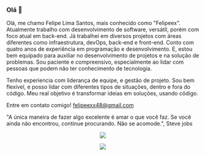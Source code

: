 ### Olá 👋

Olá, me chamo Felipe Lima Santos, mais conhecido como "Felipeex". Atualmente trabalho com desenvolvimento de software, versátil, porém com foco atual em back-end. Já trabalhei em diversos projetos com áreas diferentes como infraestrutura, devOps, back-end e front-end. Conto com quatro anos de experiência em programação e desenvolvimento. E, estou bem equipado para auxiliar no desenvolvimento de projetos e na solução de problemas. Sou paciente e compreensivo, especialmente ao lidar com pessoas que podem não ter conhecimento de tecnologia.

Tenho experiencia com liderança de equipe, e gestão de projeto. Sou bem flexível, e posso lidar com diferentes tipos de situações, dentro e fora do código. Meu real objetivo é transformar ideias em soluções, usando código.

Entre em contato comigo! felipeexx48@gmail.com

"A única maneira de fazer algo excelente é amar o que você faz. Se você ainda não encontrou, continue procurando. Não se acomode.", Steve jobs

<p align="center">
  <a href="https://skillicons.dev">
    <img src="https://skillicons.dev/icons?i=docker,ts,jenkins,jest,linux,lua,mysql,nestjs,mongodb,nextjs,nginx,nodejs,postgres,prisma,react,redis,sass,tailwind,vscode,express,vite,redux,vim,graphql,html,bootstrap,apollo,electron,threejs,c" />
  </a>
</p>

<p align="center">
  <a href="https://skillicons.dev">
    <img src="https://skillicons.dev/icons?i=vitest,webpack" />
  </a>
</p>
